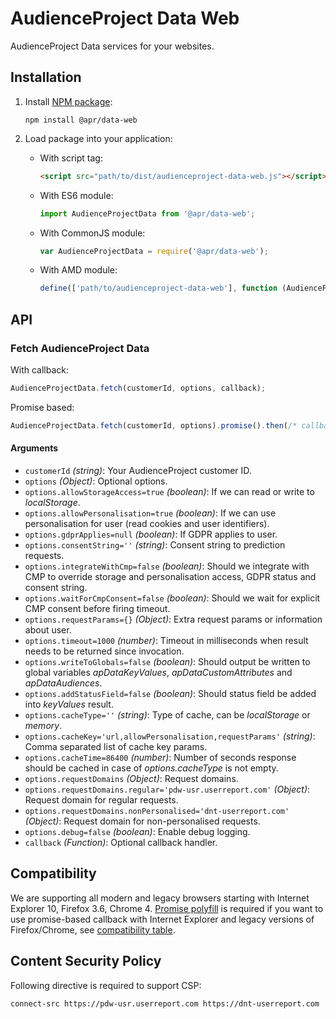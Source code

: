 # AudienceProject Data Web

AudienceProject Data services for your websites.

## Installation

1. Install [NPM package](https://www.npmjs.com/package/@apr/data-web):

    ```shell
    npm install @apr/data-web
    ```

2. Load package into your application:

    * With script tag:

        ```html
        <script src="path/to/dist/audienceproject-data-web.js"></script>
        ```

    * With ES6 module:

        ```javascript
        import AudienceProjectData from '@apr/data-web';
        ```

    * With CommonJS module:

        ```javascript
        var AudienceProjectData = require('@apr/data-web');
        ```

    * With AMD module:

        ```javascript
        define(['path/to/audienceproject-data-web'], function (AudienceProjectData) {});
        ```

## API

### Fetch AudienceProject Data

With callback:

```javascript
AudienceProjectData.fetch(customerId, options, callback);
```

Promise based:

```javascript
AudienceProjectData.fetch(customerId, options).promise().then(/* callback */).catch(/* callback */);
```

#### Arguments

* `customerId` *(string)*: Your AudienceProject customer ID.
* `options` *(Object)*: Optional options.
* `options.allowStorageAccess=true` *(boolean)*: If we can read or write to *localStorage*.
* `options.allowPersonalisation=true` *(boolean)*: If we can use personalisation for user (read cookies and user identifiers).
* `options.gdprApplies=null` *(boolean)*: If GDPR applies to user.
* `options.consentString=''` *(string)*: Consent string to prediction requests.
* `options.integrateWithCmp=false` *(boolean)*: Should we integrate with CMP to override storage and personalisation access, GDPR status and consent string.
* `options.waitForCmpConsent=false` *(boolean)*: Should we wait for explicit CMP consent before firing timeout.
* `options.requestParams={}` *(Object)*: Extra request params or information about user.
* `options.timeout=1000` *(number)*: Timeout in milliseconds when result needs to be returned since invocation.
* `options.writeToGlobals=false` *(boolean)*: Should output be written to global variables *apDataKeyValues*, *apDataCustomAttributes* and *apDataAudiences*.
* `options.addStatusField=false` *(boolean)*: Should status field be added into *keyValues* result.
* `options.cacheType=''` *(string)*: Type of cache, can be *localStorage* or *memory*.
* `options.cacheKey='url,allowPersonalisation,requestParams'` *(string)*: Comma separated list of cache key params.
* `options.cacheTime=86400` *(number)*: Number of seconds response should be cached in case of *options.cacheType* is not empty.
* `options.requestDomains` *(Object)*: Request domains.
* `options.requestDomains.regular='pdw-usr.userreport.com'` *(Object)*: Request domain for regular requests.
* `options.requestDomains.nonPersonalised='dnt-userreport.com'` *(Object)*: Request domain for non-personalised requests.
* `options.debug=false` *(boolean)*: Enable debug logging.
* `callback` *(Function)*: Optional callback handler.

## Compatibility

We are supporting all modern and legacy browsers starting with Internet Explorer 10, Firefox 3.6, Chrome 4. [Promise polyfill](https://github.com/stefanpenner/es6-promise) is required if you want to use promise-based callback with Internet Explorer and legacy versions of Firefox/Chrome, see [compatibility table](https://caniuse.com/promises).

## Content Security Policy

Following directive is required to support CSP:
```
connect-src https://pdw-usr.userreport.com https://dnt-userreport.com
```
